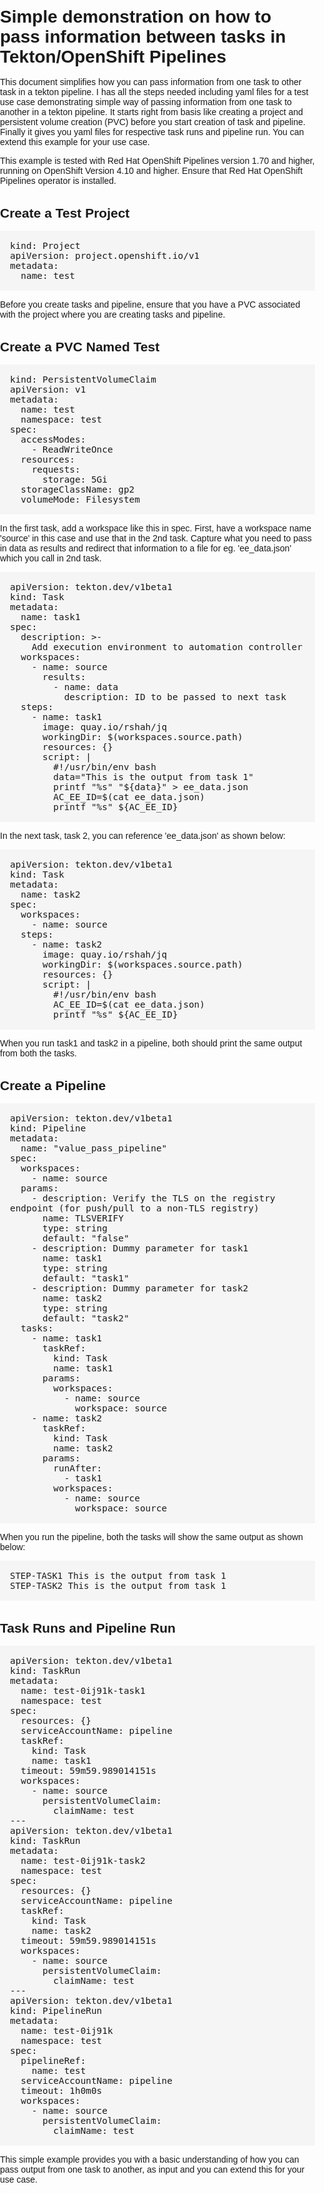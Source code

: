 <!DOCTYPE html>
<html>
<head>
	<title>Simple demonstration on how to pass information between tasks in Tekton/OpenShift Pipelines</title>
	<link rel="stylesheet" href="https://cdnjs.cloudflare.com/ajax/libs/prism/1.24.1/themes/prism.min.css" integrity="sha512-9ZVv7w4z5QmOJyYv7j5yBjKz5J6QzQ4f5J5fz3K8vJ1Xc6fKgJ7qfQvJj9J7GfZ4JzJ1IbXvz1DwKz4Z+Jg3/A==" crossorigin="anonymous" />
	<style>
		body {
			font-family: Arial, sans-serif;
			margin: 0;
			padding: 0;
		}
		h1, h2, h3 {
			margin-top: 2rem;
			margin-bottom: 1rem;
		}
		pre {
			background-color: #f5f5f5;
			padding: 1rem;
			overflow-x: auto;
		}
		code {
			font-family: Consolas, monospace;
			font-size: 0.9rem;
		}
	</style>
</head>
<body>
	<h1>Simple demonstration on how to pass information between tasks in Tekton/OpenShift Pipelines</h1>
	<p>This document simplifies how you can pass information from one task to other task in a tekton pipeline. I has all the steps needed including yaml files for a test use case demonstrating simple way of passing information from one task to another in a tekton pipeline. It starts right from basis like creating a project and persistent volume creation (PVC) before you start creation of task and pipeline. Finally it gives you yaml files for respective task runs and pipeline run. You can extend this example for your use case.</p>
	<p>This example is tested with Red Hat OpenShift Pipelines version 1.70 and higher, running on OpenShift Version 4.10 and higher. Ensure that Red Hat OpenShift Pipelines operator is installed.</p>
	<h2>Create a Test Project</h2>
	<pre><code>kind: Project
apiVersion: project.openshift.io/v1
metadata:
  name: test</code></pre>
	<p>Before you create tasks and pipeline, ensure that you have a PVC associated with the project where you are creating tasks and pipeline.</p>
	<h2>Create a PVC Named Test</h2>
	<pre><code>kind: PersistentVolumeClaim
apiVersion: v1
metadata:
  name: test
  namespace: test
spec:
  accessModes:
    - ReadWriteOnce
  resources:
    requests:
      storage: 5Gi
  storageClassName: gp2
  volumeMode: Filesystem</code></pre>
	<p>In the first task, add a workspace like this in spec. First, have a workspace name 'source' in this case and use that in the 2nd task. Capture what you need to pass in data as results and redirect that information to a file for eg. 'ee_data.json' which you call in 2nd task.</p>
	<pre><code>apiVersion: tekton.dev/v1beta1
kind: Task
metadata:
  name: task1
spec:
  description: >-
    Add execution environment to automation controller
  workspaces:
    - name: source
      results:
        - name: data
          description: ID to be passed to next task
  steps:
    - name: task1
      image: quay.io/rshah/jq
      workingDir: $(workspaces.source.path)
      resources: {}
      script: |
        #!/usr/bin/env bash
        data="This is the output from task 1"
        printf "%s" "${data}" > ee_data.json
        AC_EE_ID=$(cat ee_data.json)
        printf "%s" ${AC_EE_ID}</code></pre>
	<p>In the next task, task 2, you can reference 'ee_data.json' as shown below:</p>
	<pre><code>apiVersion: tekton.dev/v1beta1
kind: Task
metadata:
  name: task2
spec:
  workspaces:
    - name: source
  steps:
    - name: task2
      image: quay.io/rshah/jq
      workingDir: $(workspaces.source.path)
      resources: {}
      script: |
        #!/usr/bin/env bash
        AC_EE_ID=$(cat ee_data.json)
        printf "%s" ${AC_EE_ID}</code></pre>
	<p>When you run task1 and task2 in a pipeline, both should print the same output from both the tasks.</p>
	<h2>Create a Pipeline</h2>
	<pre><code>apiVersion: tekton.dev/v1beta1
kind: Pipeline
metadata:
  name: "value_pass_pipeline"
spec:
  workspaces:
    - name: source
  params:
    - description: Verify the TLS on the registry endpoint (for push/pull to a non-TLS registry)
      name: TLSVERIFY
      type: string
      default: "false"
    - description: Dummy parameter for task1
      name: task1
      type: string
      default: "task1"
    - description: Dummy parameter for task2
      name: task2
      type: string
      default: "task2"
  tasks:
    - name: task1
      taskRef:
        kind: Task
        name: task1
      params:
        workspaces:
          - name: source
            workspace: source
    - name: task2
      taskRef:
        kind: Task
        name: task2
      params:
        runAfter:
          - task1
        workspaces:
          - name: source
            workspace: source</code></pre>
	<p>When you run the pipeline, both the tasks will show the same output as shown below:</p>
	<pre>STEP-TASK1 This is the output from task 1
STEP-TASK2 This is the output from task 1</pre>
	<h2>Task Runs and Pipeline Run</h2>
	<pre><code>apiVersion: tekton.dev/v1beta1
kind: TaskRun
metadata:
  name: test-0ij91k-task1
  namespace: test
spec:
  resources: {}
  serviceAccountName: pipeline
  taskRef:
    kind: Task
    name: task1
  timeout: 59m59.989014151s
  workspaces:
    - name: source
      persistentVolumeClaim:
        claimName: test
---
apiVersion: tekton.dev/v1beta1
kind: TaskRun
metadata:
  name: test-0ij91k-task2
  namespace: test
spec:
  resources: {}
  serviceAccountName: pipeline
  taskRef:
    kind: Task
    name: task2
  timeout: 59m59.989014151s
  workspaces:
    - name: source
      persistentVolumeClaim:
        claimName: test
---
apiVersion: tekton.dev/v1beta1
kind: PipelineRun
metadata:
  name: test-0ij91k
  namespace: test
spec:
  pipelineRef:
    name: test
  serviceAccountName: pipeline
  timeout: 1h0m0s
  workspaces:
    - name: source
      persistentVolumeClaim:
        claimName: test</code></pre>
	<p>This simple example provides you with a basic understanding of how you can pass output from one task to another, as input and you can extend this for your use case.</p>
</body>
</html>
